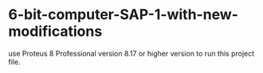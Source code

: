 # 6-bit-computer-SAP-1-with-new-modifications 
use Proteus 8 Professional version 8.17 or higher version to run this project file.
